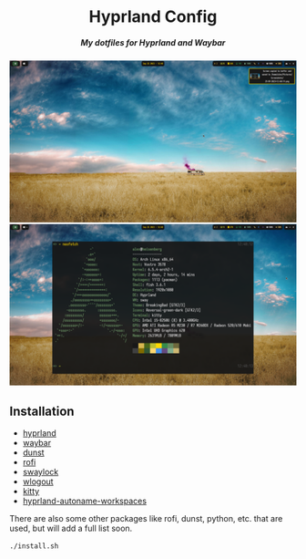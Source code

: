 <div align="center">

# Hyprland Config

##### My dotfiles for Hyprland and Waybar

![fullscreen](./.resources/fullscreen.png)
![neofetch](./.resources/neofetch.png)

</div>

## Installation

* [hyprland](https://github.com/hyprwm/Hyprland)
* [waybar](https://github.com/Alexays/Waybar)
* [dunst](https://github.com/dunst-project/dunst)
* [rofi](https://github.com/davatorium/rofi)
* [swaylock](https://github.com/swaywm/swaylock)
* [wlogout](https://github.com/ArtsyMacaw/wlogout)
* [kitty](https://github.com/kovidgoyal/kitty)
* [hyprland-autoname-workspaces](https://github.com/hyprland-community/hyprland-autoname-workspaces)

There are also some other packages like rofi, dunst, python, etc. that are
used, but will add a full list soon.

```console
./install.sh
```
